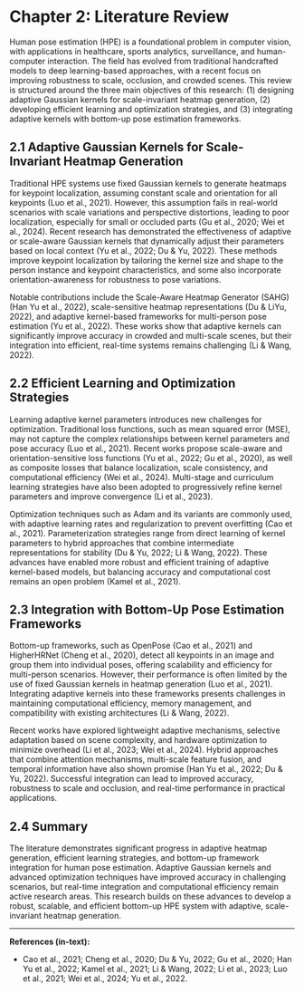 # Chapter 2: Literature Review

Human pose estimation (HPE) is a foundational problem in computer vision, with applications in healthcare, sports analytics, surveillance, and human-computer interaction. The field has evolved from traditional handcrafted models to deep learning-based approaches, with a recent focus on improving robustness to scale, occlusion, and crowded scenes. This review is structured around the three main objectives of this research: (1) designing adaptive Gaussian kernels for scale-invariant heatmap generation, (2) developing efficient learning and optimization strategies, and (3) integrating adaptive kernels with bottom-up pose estimation frameworks.

## 2.1 Adaptive Gaussian Kernels for Scale-Invariant Heatmap Generation

Traditional HPE systems use fixed Gaussian kernels to generate heatmaps for keypoint localization, assuming constant scale and orientation for all keypoints (Luo et al., 2021). However, this assumption fails in real-world scenarios with scale variations and perspective distortions, leading to poor localization, especially for small or occluded parts (Gu et al., 2020; Wei et al., 2024). Recent research has demonstrated the effectiveness of adaptive or scale-aware Gaussian kernels that dynamically adjust their parameters based on local context (Yu et al., 2022; Du & Yu, 2022). These methods improve keypoint localization by tailoring the kernel size and shape to the person instance and keypoint characteristics, and some also incorporate orientation-awareness for robustness to pose variations.

Notable contributions include the Scale-Aware Heatmap Generator (SAHG) (Han Yu et al., 2022), scale-sensitive heatmap representations (Du & LiYu, 2022), and adaptive kernel-based frameworks for multi-person pose estimation (Yu et al., 2022). These works show that adaptive kernels can significantly improve accuracy in crowded and multi-scale scenes, but their integration into efficient, real-time systems remains challenging (Li & Wang, 2022).

## 2.2 Efficient Learning and Optimization Strategies

Learning adaptive kernel parameters introduces new challenges for optimization. Traditional loss functions, such as mean squared error (MSE), may not capture the complex relationships between kernel parameters and pose accuracy (Luo et al., 2021). Recent works propose scale-aware and orientation-sensitive loss functions (Yu et al., 2022; Gu et al., 2020), as well as composite losses that balance localization, scale consistency, and computational efficiency (Wei et al., 2024). Multi-stage and curriculum learning strategies have also been adopted to progressively refine kernel parameters and improve convergence (Li et al., 2023).

Optimization techniques such as Adam and its variants are commonly used, with adaptive learning rates and regularization to prevent overfitting (Cao et al., 2021). Parameterization strategies range from direct learning of kernel parameters to hybrid approaches that combine intermediate representations for stability (Du & Yu, 2022; Li & Wang, 2022). These advances have enabled more robust and efficient training of adaptive kernel-based models, but balancing accuracy and computational cost remains an open problem (Kamel et al., 2021).

## 2.3 Integration with Bottom-Up Pose Estimation Frameworks

Bottom-up frameworks, such as OpenPose (Cao et al., 2021) and HigherHRNet (Cheng et al., 2020), detect all keypoints in an image and group them into individual poses, offering scalability and efficiency for multi-person scenarios. However, their performance is often limited by the use of fixed Gaussian kernels in heatmap generation (Luo et al., 2021). Integrating adaptive kernels into these frameworks presents challenges in maintaining computational efficiency, memory management, and compatibility with existing architectures (Li & Wang, 2022).

Recent works have explored lightweight adaptive mechanisms, selective adaptation based on scene complexity, and hardware optimization to minimize overhead (Li et al., 2023; Wei et al., 2024). Hybrid approaches that combine attention mechanisms, multi-scale feature fusion, and temporal information have also shown promise (Han Yu et al., 2022; Du & Yu, 2022). Successful integration can lead to improved accuracy, robustness to scale and occlusion, and real-time performance in practical applications.

## 2.4 Summary

The literature demonstrates significant progress in adaptive heatmap generation, efficient learning strategies, and bottom-up framework integration for human pose estimation. Adaptive Gaussian kernels and advanced optimization techniques have improved accuracy in challenging scenarios, but real-time integration and computational efficiency remain active research areas. This research builds on these advances to develop a robust, scalable, and efficient bottom-up HPE system with adaptive, scale-invariant heatmap generation.

---

**References (in-text):**
- Cao et al., 2021; Cheng et al., 2020; Du & Yu, 2022; Gu et al., 2020; Han Yu et al., 2022; Kamel et al., 2021; Li & Wang, 2022; Li et al., 2023; Luo et al., 2021; Wei et al., 2024; Yu et al., 2022.
